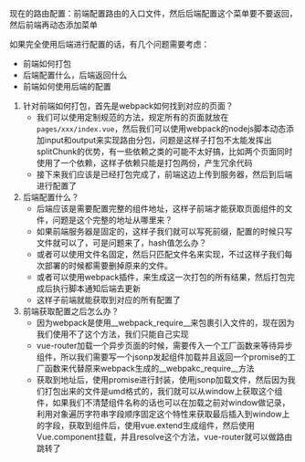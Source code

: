现在的路由配置：前端配置路由的入口文件，然后后端配置这个菜单要不要返回，然后前端再动态添加菜单

如果完全使用后端进行配置的话，有几个问题需要考虑：
- 前端如何打包
- 后端配置什么，后端返回什么
- 前端如何使用后端的配置

1. 针对前端如何打包，首先是webpack如何找到对应的页面？
      - 我们可以使用定制规范的方法，规定所有的页面就放在`pages/xxx/index.vue`，然后我们可以使用webpack的nodejs脚本动态添加input和output来实现路由分包，问题是这样子打包不太能发挥出splitChunk的优势，有一些依赖之类的可能不太好搞，比如两个页面同时使用了一个依赖，这样子依赖只能是打包两份，产生冗余代码
      - 接下来我们应该是已经打包完成了，前端这边上传到服务器，然后到后端进行配置了
2. 后端配置什么？
      - 后端应该是需要配置完整的组件地址，这样子前端才能获取页面组件的文件，问题是这个完整的地址从哪里来？
      - 如果前端服务器是固定的，这样子我们就可以写死前缀，配置的时候只写文件就可以了，可是问题来了，hash值怎么办？
      - 或者可以使用文件名固定，然后只匹配文件名来实现，不过这样子我们每次部署的时候都需要删掉原来的文件。
      - 或者可以使用webpack插件，来生成这一次打包的所有结果，然后打包完成后执行脚本通知后端去更新
      - 这样子前端就能获取到对应的所有配置了
3. 前端获取配置之后怎么办？
      - 因为webpack是使用__webpack_require__来包裹引入文件的，现在因为我们使用不了这个方法，我们只能自己实现
      - vue-router加载一个异步页面的时候，需要传入一个工厂函数来等待异步组件，所以我们需要写一个jsonp发起组件加载并且返回一个promise的工厂函数来代替原来webpack生成的__webpakc_require__方法
      - 获取到地址后，使用promise进行封装，使用jsonp加载文件，然后因为我们打包出来的文件是umd格式的，我们就可以从window上获取这个组件，如果我们不清楚组件名称的话也可以在加载之前对window做记录，利用对象遍历字符串字段顺序固定这个特性来获取最后插入到window上的字段，获取到组件后，使用vue.extend生成组件，然后使用Vue.component挂载，并且resolve这个方法，vue-router就可以做路由跳转了



